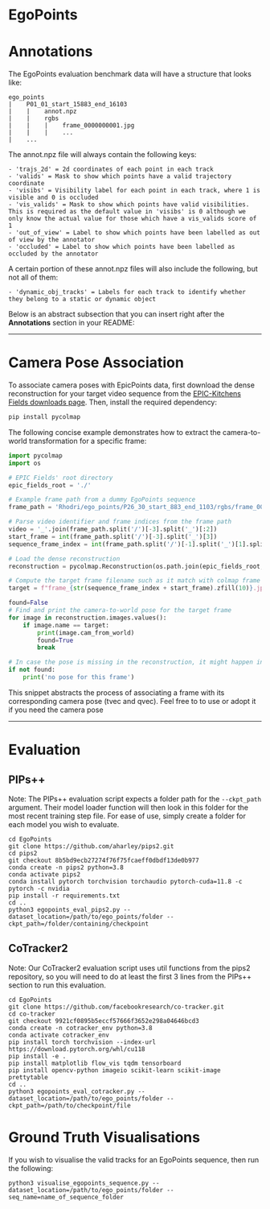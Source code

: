 # EgoPoints

# Annotations
The EgoPoints evaluation benchmark data will have a structure that looks like:
```
ego_points
|    P01_01_start_15883_end_16103
|    |    annot.npz
|    |    rgbs
|    |    |    frame_0000000001.jpg
|    |    |    ...
|    ...
```
The annot.npz file will always contain the following keys:
```
- 'trajs_2d' = 2d coordinates of each point in each track
- 'valids' = Mask to show which points have a valid trajectory coordinate
- 'visibs' = Visibility label for each point in each track, where 1 is visible and 0 is occluded
- 'vis_valids' = Mask to show which points have valid visibilities. This is required as the default value in 'visibs' is 0 although we only know the actual value for those which have a vis_valids score of 1
- 'out_of_view' = Label to show which points have been labelled as out of view by the annotator
- 'occluded' = Label to show which points have been labelled as occluded by the annotator
```
A certain portion of these annot.npz files will also include the following, but not all of them:
```
- 'dynamic_obj_tracks' = Labels for each track to identify whether they belong to a static or dynamic object
```

Below is an abstract subsection that you can insert right after the **Annotations** section in your README:

---

# Camera Pose Association

To associate camera poses with EpicPoints data, first download the dense reconstruction for your target video sequence from the [EPIC-Kitchens Fields downloads page](https://epic-kitchens.github.io/epic-fields/#downloads). Then, install the required dependency:

```bash
pip install pycolmap
```

The following concise example demonstrates how to extract the camera-to-world transformation for a specific frame:

```python
import pycolmap
import os

# EPIC Fields' root directory
epic_fields_root = './'

# Example frame path from a dummy EgoPoints sequence
frame_path = 'Rhodri/ego_points/P26_30_start_883_end_1103/rgbs/frame_0000000003.jpg'

# Parse video identifier and frame indices from the frame path
video = '_'.join(frame_path.split('/')[-3].split('_')[:2])
start_frame = int(frame_path.split('/')[-3].split('_')[3])
sequence_frame_index = int(frame_path.split('/')[-1].split('_')[1].split('.')[0]) - 1

# Load the dense reconstruction
reconstruction = pycolmap.Reconstruction(os.path.join(epic_fields_root, video))

# Compute the target frame filename such as it match with colmap frame name
target = f"frame_{str(sequence_frame_index + start_frame).zfill(10)}.jpg"

found=False
# Find and print the camera-to-world pose for the target frame
for image in reconstruction.images.values():
    if image.name == target:
        print(image.cam_from_world)
        found=True
        break

# In case the pose is missing in the reconstruction, it might happen in rare cases
if not found:       
    print('no pose for this frame')
```

This snippet abstracts the process of associating a frame with its corresponding camera pose (tvec and qvec). Feel free to to use or adopt it if you need the camera pose

---

# Evaluation
## PIPs++
Note: The PIPs++ evaluation script expects a folder path for the `--ckpt_path` argument. Their model loader function will then look in this folder for the most recent training step file. For ease of use, simply create a folder for each model you wish to evaluate.
```
cd EgoPoints
git clone https://github.com/aharley/pips2.git
cd pips2
git checkout 8b5bd9ecb27274f76f75fcaeff0dbdf13de0b977
conda create -n pips2 python=3.8
conda activate pips2
conda install pytorch torchvision torchaudio pytorch-cuda=11.8 -c pytorch -c nvidia
pip install -r requirements.txt
cd ..
python3 egopoints_eval_pips2.py --dataset_location=/path/to/ego_points/folder --ckpt_path=/folder/containing/checkpoint 
```

## CoTracker2
Note: Our CoTracker2 evaluation script uses util functions from the pips2 repository, so you will need to do at least the first 3 lines from the PIPs++ section to run this evaluation.
```
cd EgoPoints
git clone https://github.com/facebookresearch/co-tracker.git
cd co-tracker
git checkout 9921cf0895b5eccf57666f3652e298a04646bcd3
conda create -n cotracker_env python=3.8
conda activate cotracker_env
pip install torch torchvision --index-url https://download.pytorch.org/whl/cu118
pip install -e .
pip install matplotlib flow_vis tqdm tensorboard
pip install opencv-python imageio scikit-learn scikit-image prettytable
cd ..
python3 egopoints_eval_cotracker.py --dataset_location=/path/to/ego_points/folder --ckpt_path=/path/to/checkpoint/file
```

# Ground Truth Visualisations
If you wish to visualise the valid tracks for an EgoPoints sequence, then run the following:
```
python3 visualise_egopoints_sequence.py --dataset_location=/path/to/ego_points/folder --seq_name=name_of_sequence_folder
```
